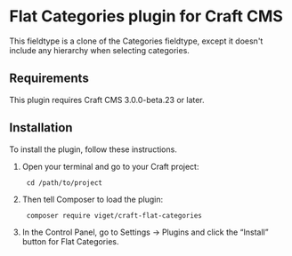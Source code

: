 # Flat Categories plugin for Craft CMS

This fieldtype is a clone of the Categories fieldtype, except it doesn't include any hierarchy when selecting categories.

## Requirements

This plugin requires Craft CMS 3.0.0-beta.23 or later.

## Installation

To install the plugin, follow these instructions.


1. Open your terminal and go to your Craft project:

        cd /path/to/project

2. Then tell Composer to load the plugin:

        composer require viget/craft-flat-categories

3. In the Control Panel, go to Settings → Plugins and click the “Install” button for Flat Categories.